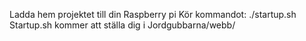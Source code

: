 Ladda hem projektet till din Raspberry pi
Kör kommandot: ./startup.sh
Startup.sh kommer att ställa dig i Jordgubbarna/webb/
